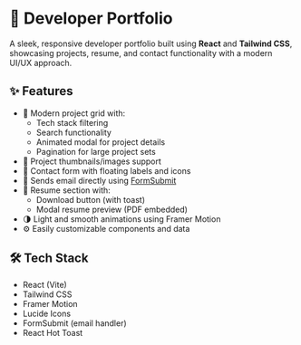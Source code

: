 # 🚀 Developer Portfolio

A sleek, responsive developer portfolio built using **React** and **Tailwind CSS**, showcasing projects, resume, and contact functionality with a modern UI/UX approach.


## ✨ Features

- 🧠 Modern project grid with:
  - Tech stack filtering
  - Search functionality
  - Animated modal for project details
  - Pagination for large project sets
- 📸 Project thumbnails/images support
- 📩 Contact form with floating labels and icons
- 📨 Sends email directly using [FormSubmit](https://formsubmit.co/)
- 📄 Resume section with:
  - Download button (with toast)
  - Modal resume preview (PDF embedded)
- 🌗 Light and smooth animations using Framer Motion
- ⚙️ Easily customizable components and data

## 🛠️ Tech Stack

- React (Vite)
- Tailwind CSS
- Framer Motion
- Lucide Icons
- FormSubmit (email handler)
- React Hot Toast
